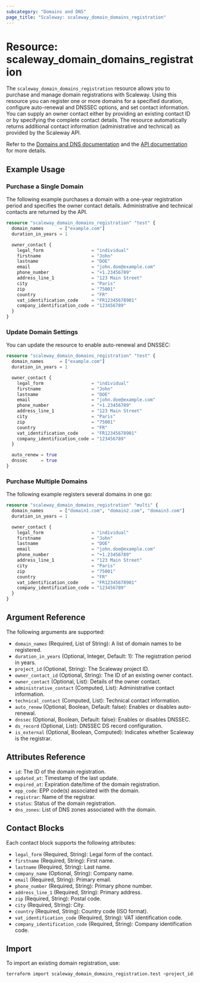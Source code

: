 ```yaml
---
subcategory: "Domains and DNS"  
page_title: "Scaleway: scaleway_domain_domains_registration"
---
```


# Resource: scaleway_domain_domains_registration

The `scaleway_domain_domains_registration` resource allows you to purchase and manage domain registrations with Scaleway. Using this resource you can register one or more domains for a specified duration, configure auto-renewal and DNSSEC options, and set contact information. You can supply an owner contact either by providing an existing contact ID or by specifying the complete contact details. The resource automatically returns additional contact information (administrative and technical) as provided by the Scaleway API.

Refer to the [Domains and DNS documentation](https://www.scaleway.com/en/docs/network/domains-and-dns/) and the [API documentation](https://developers.scaleway.com/) for more details.

## Example Usage

### Purchase a Single Domain

The following example purchases a domain with a one-year registration period and specifies the owner contact details. Administrative and technical contacts are returned by the API.

```terraform
resource "scaleway_domain_domains_registration" "test" {
  domain_names      = ["example.com"]
  duration_in_years = 1

  owner_contact {
    legal_form                  = "individual"
    firstname                   = "John"
    lastname                    = "DOE"
    email                       = "john.doe@example.com"
    phone_number                = "+1.23456789"
    address_line_1              = "123 Main Street"
    city                        = "Paris"
    zip                         = "75001"
    country                     = "FR"
    vat_identification_code     = "FR12345678901"
    company_identification_code = "123456789"
  }
}
```

### Update Domain Settings

You can update the resource to enable auto-renewal and DNSSEC:

```terraform
resource "scaleway_domain_domains_registration" "test" {
  domain_names      = ["example.com"]
  duration_in_years = 1

  owner_contact {
    legal_form                  = "individual"
    firstname                   = "John"
    lastname                    = "DOE"
    email                       = "john.doe@example.com"
    phone_number                = "+1.23456789"
    address_line_1              = "123 Main Street"
    city                        = "Paris"
    zip                         = "75001"
    country                     = "FR"
    vat_identification_code     = "FR12345678901"
    company_identification_code = "123456789"
  }

  auto_renew = true
  dnssec     = true
}
```

### Purchase Multiple Domains

The following example registers several domains in one go:

```terraform
resource "scaleway_domain_domains_registration" "multi" {
  domain_names      = ["domain1.com", "domain2.com", "domain3.com"]
  duration_in_years = 1

  owner_contact {
    legal_form                  = "individual"
    firstname                   = "John"
    lastname                    = "DOE"
    email                       = "john.doe@example.com"
    phone_number                = "+1.23456789"
    address_line_1              = "123 Main Street"
    city                        = "Paris"
    zip                         = "75001"
    country                     = "FR"
    vat_identification_code     = "FR12345678901"
    company_identification_code = "123456789"
  }
}
```

## Argument Reference

The following arguments are supported:

- `domain_names` (Required, List of String): A list of domain names to be registered.
- `duration_in_years` (Optional, Integer, Default: 1): The registration period in years.
- `project_id` (Optional, String): The Scaleway project ID.
- `owner_contact_id` (Optional, String): The ID of an existing owner contact.
- `owner_contact` (Optional, List): Details of the owner contact.
- `administrative_contact` (Computed, List): Administrative contact information.
- `technical_contact` (Computed, List): Technical contact information.
- `auto_renew` (Optional, Boolean, Default: false): Enables or disables auto-renewal.
- `dnssec` (Optional, Boolean, Default: false): Enables or disables DNSSEC.
- `ds_record` (Optional, List): DNSSEC DS record configuration.
- `is_external` (Optional, Boolean, Computed): Indicates whether Scaleway is the registrar.

## Attributes Reference

- `id`: The ID of the domain registration.
- `updated_at`: Timestamp of the last update.
- `expired_at`: Expiration date/time of the domain registration.
- `epp_code`: EPP code(s) associated with the domain.
- `registrar`: Name of the registrar.
- `status`: Status of the domain registration.
- `dns_zones`: List of DNS zones associated with the domain.

## Contact Blocks

Each contact block supports the following attributes:

- `legal_form` (Required, String): Legal form of the contact.
- `firstname` (Required, String): First name.
- `lastname` (Required, String): Last name.
- `company_name` (Optional, String): Company name.
- `email` (Required, String): Primary email.
- `phone_number` (Required, String): Primary phone number.
- `address_line_1` (Required, String): Primary address.
- `zip` (Required, String): Postal code.
- `city` (Required, String): City.
- `country` (Required, String): Country code (ISO format).
- `vat_identification_code` (Required, String): VAT identification code.
- `company_identification_code` (Required, String): Company identification code.

## Import

To import an existing domain registration, use:

```bash
terraform import scaleway_domain_domains_registration.test <project_id>/<task_id>
```



